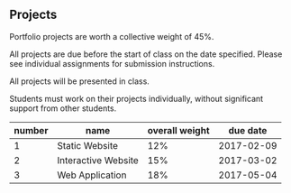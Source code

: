 ## Projects

Portfolio projects are worth a collective weight of 45%.

All projects are due before the start of class on the date specified. Please see individual assignments for submission instructions.

All projects will be presented in class.

Students must work on their projects individually, without significant support from other students.

number | name | overall weight | due date
--- | --- | --- | ---
1 | Static Website | 12% | 2017-02-09
2 | Interactive Website | 15% | 2017-03-02
3 | Web Application | 18% | 2017-05-04
